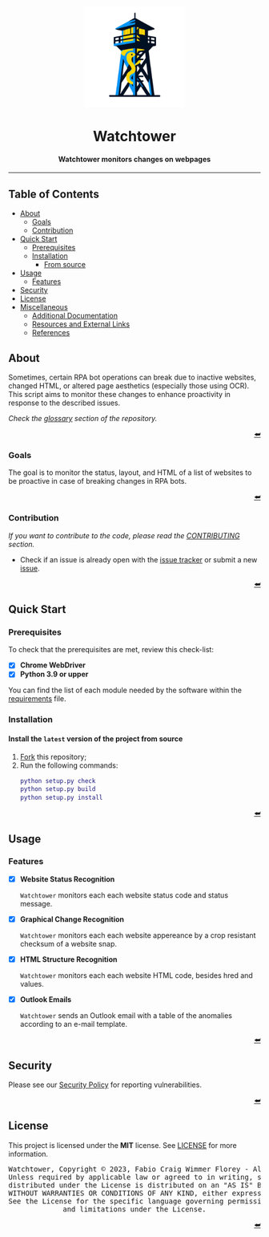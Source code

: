 <a name="readme-header"></a>

<!---
=============================================================================
Watchtower
=============================================================================
README
-----------------------------------------------------------------------------
Summary of the project, including its purpose and how to use it.

:Authors: Fabio Craig Wimmer Florey <fabioflorey@icloud.com>
:Version: 0.0.1
:License: MIT-0
--->


<div align="center">
  <img alt="logo" height=200 src="./assets/logo.png"></img>
  <h1>Watchtower</h1>
  <h4>Watchtower monitors changes on webpages</h4>
</div>

---

## Table of Contents
+ [About](#about)
  * [Goals](#goals)
  * [Contribution](#contribution)
+ [Quick Start](#quick-start)
  * [Prerequisites](#prerequisites)
  * [Installation](#installation)
    - [From source](#install-the-latest-version-of-the-project-from-source)
+ [Usage](#usage)
  * [Features](#features)
+ [Security](#security)
+ [License](#license)
+ [Miscellaneous](#miscellaneous)
  * [Additional Documentation](#additional-documentation)
  * [Resources and External Links](#resources-and-external-links)
  * [References](#references)


## About
Sometimes, certain RPA bot operations can break due to inactive websites, changed HTML, or altered page aesthetics (especially those using OCR). This script aims to monitor these changes to enhance proactivity in response to the described issues.

*Check the [glossary][GLOSSARY] section of the repository.*

<p align="right"><a href="#readme-header">⮨</a></p>

### Goals
The goal is to monitor the status, layout, and HTML of a list of websites to be proactive in case of breaking changes in RPA bots.

<p align="right"><a href="#readme-header">⮨</a></p>

### Contribution
*If you want to contribute to the code, please read the [CONTRIBUTING][CONTRIBUTING] section.*
- Check if an issue is already open with the [issue tracker][ISSUE TRACKER] or submit a new [issue][ISSUE].

<p align="right"><a href="#readme-header">⮨</a></p>

## Quick Start
### Prerequisites
To check that the prerequisites are met, review this check-list:

- [x] **Chrome WebDriver**
- [x] **Python 3.9 or upper**

You can find the list of each module needed by the software within the [requirements][REQUIREMENTS] file.

### Installation
#### Install the `latest` version of the project from source
  1. [Fork][FORK] this repository;
  1. Run the following commands:
      ```matlab
      python setup.py check
      python setup.py build
      python setup.py install
      ```
<p align="right"><a href="#readme-header">⮨</a></p>

## Usage

### Features
- [x] **Website Status Recognition**

  `Watchtower` monitors each each website status code and status message.

- [x] **Graphical Change Recognition**

  `Watchtower` monitors each each website appereance by a crop resistant checksum of a website snap.
  
- [x] **HTML Structure Recognition**

   `Watchtower` monitors each each website HTML code, besides hred and values.

- [x] **Outlook Emails**

   `Watchtower` sends an Outlook email with a table of the anomalies according to an e-mail template.

<p align="right"><a href="#readme-header">⮨</a></p>

## Security
Please see our [Security Policy][SECURITY] for reporting vulnerabilities.

<p align="right"><a href="#readme-header">⮨</a></p>

## License
This project is licensed under the **MIT** license. See [LICENSE][LICENSE] for more information.

<div align="center"><pre align="center" lang="json">
Watchtower, Copyright © 2023, Fabio Craig Wimmer Florey - All Rights Reserved.
Unless required by applicable law or agreed to in writing, software
distributed under the License is distributed on an "AS IS" BASIS,
WITHOUT WARRANTIES OR CONDITIONS OF ANY KIND, either express or implied.
See the License for the specific language governing permissions
and limitations under the License.
</pre></div>
<p align="right"><a href="#readme-header">⮨</a></p>
<!---
## Miscellaneous
### Additional Documentation
### Resources and External Links
### References
Documentation, external links, resources and references.
- Document Example [^1]
<p align="right"><a href="#readme-header">⮨</a></p>
--->

<!------------------------------------  Hyperlinks ----------------------------------------->
[FORK]: ../../fork
[CONTRIBUTING]: /docs/community/CONTRIBUTING.md
[DISCUSSION]: ../../discussion
[GLOSSARY]: docs/community/GLOSSARY.md
[ISSUE]: ../../issues/new
[ISSUE TRACKER]: ../../issues
[LICENSE]: /LICENSE.md
[PULL]: ../../compare
[REQUIREMENTS]: /requirements.txt
[SECURITY]: /.github/SECURITY.md

<!------------------------------------  References --------------------------------------->
[^1]: https://example.org |  “quote” | `code` | [book](https://example.org)
